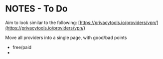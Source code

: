 # NOTES - To Do

Aim to look similar to the following: [https://privacytools.io/providers/vpn/](https://privacytools.io/providers/vpn/) 

Move all providers into a single page, with good/bad points

* free/paid
* 
